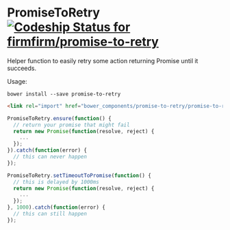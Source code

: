 # PromiseToRetry [ ![Codeship Status for firmfirm/promise-to-retry](https://codeship.com/projects/c3d88730-bd0d-0133-cfbe-129a4e5cf2b4/status?branch=master)](https://codeship.com/projects/136432)

Helper function to easily retry some action returning Promise until it succeeds.

Usage:

`bower install --save promise-to-retry`

```html
<link rel="import" href="bower_components/promise-to-retry/promise-to-retry.html">
```

```javascript
PromiseToRetry.ensure(function() {
  // return your promise that might fail
  return new Promise(function(resolve, reject) {
    ...
  });
}).catch(function(error) {
  // this can never happen
});

PromiseToRetry.setTimeoutToPromise(function() {
  // this is delayed by 1000ms
  return new Promise(function(resolve, reject) {
    ...
  });
}, 1000).catch(function(error) {
  // this can still happen
});
```
